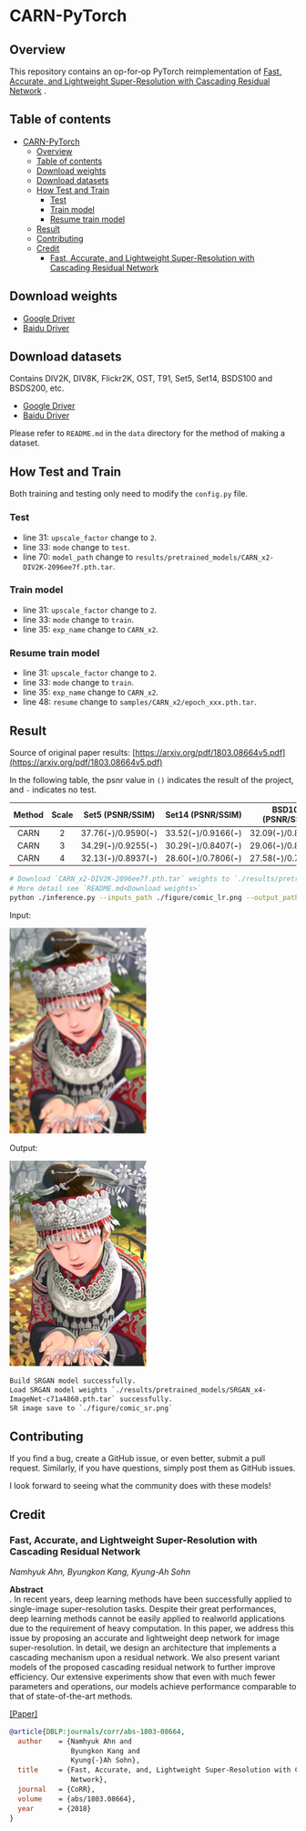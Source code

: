 # CARN-PyTorch

## Overview

This repository contains an op-for-op PyTorch reimplementation
of [Fast, Accurate, and Lightweight Super-Resolution with Cascading Residual Network](https://arxiv.org/abs/1803.08664v5)
.

## Table of contents

- [CARN-PyTorch](#carn-pytorch)
    - [Overview](#overview)
    - [Table of contents](#table-of-contents)
    - [Download weights](#download-weights)
    - [Download datasets](#download-datasets)
    - [How Test and Train](#how-test-and-train)
        - [Test](#test)
        - [Train model](#train-model)
        - [Resume train model](#resume-train-model)
    - [Result](#result)
    - [Contributing](#contributing)
    - [Credit](#credit)
        - [Fast, Accurate, and Lightweight Super-Resolution with Cascading Residual Network](#fast-accurate-and-lightweight-super-resolution-with-cascading-residual-network)

## Download weights

- [Google Driver](https://drive.google.com/drive/folders/17ju2HN7Y6pyPK2CC_AqnAfTOe9_3hCQ8?usp=sharing)
- [Baidu Driver](https://pan.baidu.com/s/1yNs4rqIb004-NKEdKBJtYg?pwd=llot)

## Download datasets

Contains DIV2K, DIV8K, Flickr2K, OST, T91, Set5, Set14, BSDS100 and BSDS200, etc.

- [Google Driver](https://drive.google.com/drive/folders/1A6lzGeQrFMxPqJehK9s37ce-tPDj20mD?usp=sharing)
- [Baidu Driver](https://pan.baidu.com/s/1o-8Ty_7q6DiS3ykLU09IVg?pwd=llot)

Please refer to `README.md` in the `data` directory for the method of making a dataset.

## How Test and Train

Both training and testing only need to modify the `config.py` file.

### Test

- line 31: `upscale_factor` change to `2`.
- line 33: `mode` change to `test`.
- line 70: `model_path` change to `results/pretrained_models/CARN_x2-DIV2K-2096ee7f.pth.tar`.

### Train model

- line 31: `upscale_factor` change to `2`.
- line 33: `mode` change to `train`.
- line 35: `exp_name` change to `CARN_x2`.

### Resume train model

- line 31: `upscale_factor` change to `2`.
- line 33: `mode` change to `train`.
- line 35: `exp_name` change to `CARN_x2`.
- line 48: `resume` change to `samples/CARN_x2/epoch_xxx.pth.tar`.

## Result

Source of original paper results: [https://arxiv.org/pdf/1803.08664v5.pdf](https://arxiv.org/pdf/1803.08664v5.pdf)

In the following table, the psnr value in `()` indicates the result of the project, and `-` indicates no test.

|  Method  | Scale |      Set5 (PSNR/SSIM)      |     Set14 (PSNR/SSIM)      |     BSD100 (PSNR/SSIM)     |    Urban100 (PSNR/SSIM)    |
|:--------:|:-----:|:--------------------------:|:--------------------------:|:--------------------------:|:--------------------------:|
|   CARN   |   2   | 37.76(**-**)/0.9590(**-**) | 33.52(**-**)/0.9166(**-**) | 32.09(**-**)/0.8978(**-**) | 31.92(**-**)/0.9256(**-**) |
|   CARN   |   3   | 34.29(**-**)/0.9255(**-**) | 30.29(**-**)/0.8407(**-**) | 29.06(**-**)/0.8034(**-**) | 28.06(**-**)/0.8493(**-**) |
|   CARN   |   4   | 32.13(**-**)/0.8937(**-**) | 28.60(**-**)/0.7806(**-**) | 27.58(**-**)/0.7349(**-**) | 26.07(**-**)/0.7837(**-**) |

```bash
# Download `CARN_x2-DIV2K-2096ee7f.pth.tar` weights to `./results/pretrained_models`
# More detail see `README.md<Download weights>`
python ./inference.py --inputs_path ./figure/comic_lr.png --output_path ./figure/comic_sr.png --weights_path ./results/pretrained_models/CARN_x2-DIV2K-2096ee7f.pth.tar
```

Input:

<span align="center"><img width="240" height="360" src="figure/comic_lr.png"/></span>

Output:

<span align="center"><img width="240" height="360" src="figure/comic_sr.png"/></span>

```text
Build SRGAN model successfully.
Load SRGAN model weights `./results/pretrained_models/SRGAN_x4-ImageNet-c71a4860.pth.tar` successfully.
SR image save to `./figure/comic_sr.png`
```

## Contributing

If you find a bug, create a GitHub issue, or even better, submit a pull request. Similarly, if you have questions,
simply post them as GitHub issues.

I look forward to seeing what the community does with these models!

## Credit

### Fast, Accurate, and Lightweight Super-Resolution with Cascading Residual Network

_Namhyuk Ahn, Byungkon Kang, Kyung-Ah Sohn_ <br>

**Abstract** <br>
. In recent years, deep learning methods have been successfully applied to single-image super-resolution tasks. Despite
their great performances, deep learning methods cannot be easily applied to realworld applications due to the
requirement of heavy computation. In this paper, we address this issue by proposing an accurate and lightweight deep
network for image super-resolution. In detail, we design an architecture that implements a cascading mechanism upon a
residual network. We also present variant models of the proposed cascading residual network to further improve
efficiency. Our extensive experiments show that even with much fewer parameters and operations, our models achieve
performance comparable to that of state-of-the-art methods.

[[Paper]](https://arxiv.org/pdf/1803.08664v5.pdf)

```bibtex
@article{DBLP:journals/corr/abs-1803-08664,
  author    = {Namhyuk Ahn and
               Byungkon Kang and
               Kyung{-}Ah Sohn},
  title     = {Fast, Accurate, and, Lightweight Super-Resolution with Cascading Residual
               Network},
  journal   = {CoRR},
  volume    = {abs/1803.08664},
  year      = {2018}
}
```
